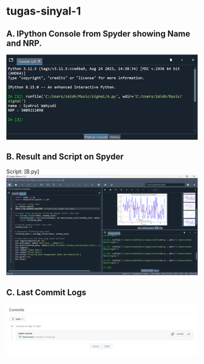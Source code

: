 # tugas-sinyal-1

## A. IPython Console from Spyder showing Name and NRP.
![A](A.png)

## B. Result and Script on Spyder
Script: [B.py]
![B](B.png)

## C. Last Commit Logs
![C](C.png)
